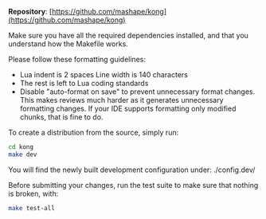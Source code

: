 **Repository**: [https://github.com/mashape/kong](https://github.com/mashape/kong)

Make sure you have all the required dependencies installed, and that you understand how the Makefile works.

Please follow these formatting guidelines:

* Lua indent is 2 spaces Line width is 140 characters
* The rest is left to Lua coding standards
* Disable "auto-format on save" to prevent unnecessary format changes. This makes reviews much harder as it generates unnecessary formatting changes. If your IDE supports formatting only modified chunks, that is fine to do.

To create a distribution from the source, simply run:

```bash
cd kong
make dev
```

You will find the newly built development configuration under: ./config.dev/

Before submitting your changes, run the test suite to make sure that nothing is broken, with:

```bash
make test-all
```

